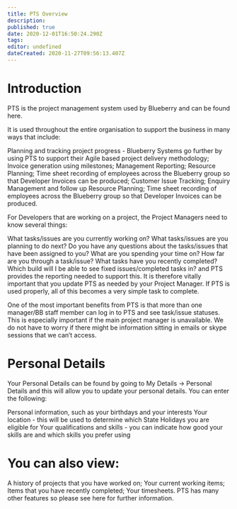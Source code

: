 ```yaml
---
title: PTS Overview
description: 
published: true
date: 2020-12-01T16:50:24.290Z
tags: 
editor: undefined
dateCreated: 2020-11-27T09:56:13.407Z
---
```


# Introduction

PTS is the project management system used by Blueberry and can be found here.

It is used throughout the entire organisation to support the business in many ways that include:

Planning and tracking project progress - Blueberry Systems go further by using PTS to support their Agile based project delivery methodology;
Invoice generation using milestones;
Management Reporting;
Resource Planning;
Time sheet recording of employees across the Blueberry group so that Developer Invoices can be produced;
Customer Issue Tracking;
Enquiry Management and follow up
Resource Planning;
Time sheet recording of employees across the Blueberry group so that Developer Invoices can be produced.


For Developers that are working on a project, the Project Managers need to know several things:

What tasks/issues are you currently working on?
What tasks/issues are you planning to do next?
Do you have any questions about the tasks/issues that have been assigned to you?
What are you spending your time on?
How far are you through a task/issue?
What tasks have you recently completed?
Which build will I be able to see fixed issues/completed tasks in?
and PTS provides the reporting needed to support this. It is therefore vitally important that you update PTS as needed by your Project Manager. If PTS is used properly, all of this becomes a very simple task to complete.

One of the most important benefits from PTS is that more than one manager/BB staff member can log in to PTS and see task/issue statuses. This is especially important if the main project manager is unavailable. We do not have to worry if there might be information sitting in emails or skype sessions that we can’t access.

# Personal Details
Your Personal Details can be found by going to My Details -> Personal Details and this will allow you to update your personal details. You can enter the following:

Personal information, such as your birthdays and your interests
Your location - this will be used to determine which State Holidays you are eligible for
Your qualifications and skills - you can indicate how good your skills are and which skills you prefer using

# You can also view:

A history of projects that you have worked on;
Your current working items;
Items that you have recently completed;
Your timesheets.
PTS has many other features so please see here for further information.
